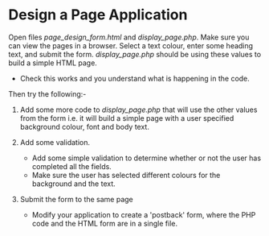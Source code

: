 # Design a Page Application

Open files *page_design_form.html* and *display_page.php*. Make sure you can view the pages in a browser. Select a text colour, enter some heading text, and submit the form. *display_page.php* should be using these values to build a simple HTML page.

* Check this works and you understand what is happening in the code.

Then try the following:-

1. Add some more code to *display_page.php* that will use the other values from the form i.e. it will build a simple page with a user specified background colour, font and body text.

2. Add some validation.
    * Add some simple validation to determine whether or not the user has completed all the fields.
    * Make sure the user has selected different colours for the background and the text.

3. Submit the form to the same page
    * Modify your application to create a 'postback' form, where the PHP code and the HTML form are in a single file.
